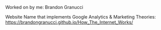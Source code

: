 Worked on by me: 
Brandon Granucci

Website Name that implements Google Analytics & Marketing Theories:
https://brandongranucci.github.io/How_The_Internet_Works/
